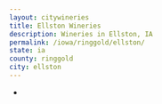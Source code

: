 ```yaml
---
layout: citywineries
title: Ellston Wineries
description: Wineries in Ellston, IA
permalink: /iowa/ringgold/ellston/
state: ia
county: ringgold
city: ellston
---
```

-
